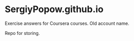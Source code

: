 # SergiyPopow.github.io

Exercise answers for Coursera courses. Old account name.


Repo for storing.
